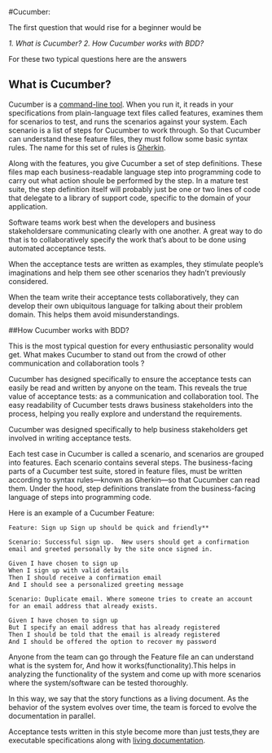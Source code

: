 #Cucumber:
 
 The first question that would rise for a beginner would be 
 
  *1. What is Cucumber?*
  *2. How Cucumber works with BDD?*
  
For these two typical questions here are the answers

## What is Cucumber?

Cucumber is a [command-line tool](https://en.wikipedia.org/wiki/Command-line_interface). When you run it, it reads in your specifications from plain-language text files called features, examines them for scenarios to test, and runs the scenarios against your system. Each scenario is a list of steps for Cucumber to work through. So that Cucumber can understand these feature files, they must follow some basic syntax rules. The name for this set of rules is [Gherkin](gherkin.md).
     
Along with the features, you give Cucumber a set of step definitions. These files map each business-readable language step into programming code to carry out what action shoule be performed by the step. In a mature test suite, the step definition itself will probably just be one or two lines of code that delegate to a library of support code, specific to the domain of your application.

Software teams work best when the developers and business stakeholdersare communicating clearly with one another. A great way to do that is to collaboratively specify the work that’s about to be done using automated acceptance tests.

When the acceptance tests are written as examples, they stimulate people’s imaginations and help them see other scenarios they hadn’t previously considered.

When the team write their acceptance tests collaboratively, they can develop their own ubiquitous language for talking about their problem domain. This helps them avoid misunderstandings.
    
##How Cucumber works with BDD?

This is the most typical question for every enthusiastic personality would get.
What makes Cucumber to stand out from the crowd of other communication and collaboration tools ?

Cucumber has designed specifically to ensure the acceptance tests can easily be read and written by anyone on the team. This reveals the true value of acceptance tests: as a communication and collaboration tool. The easy readability of Cucumber tests draws business stakeholders into the process, helping you really explore and understand the requirements.

Cucumber was designed specifically to help business stakeholders get involved in writing acceptance tests.

Each test case in Cucumber is called a scenario, and scenarios are grouped into features. Each scenario contains several steps.
The business-facing parts of a Cucumber test suite, stored in feature files, must be written according to syntax rules—known as Gherkin—so that Cucumber can read them.
Under the hood, step definitions translate from the business-facing language of steps into programming code.
   
Here is an example of a Cucumber Feature:
 
 ```gherkin 
Feature: Sign up Sign up should be quick and friendly**

Scenario: Successful sign up.  New users should get a confirmation email and greeted personally by the site once signed in.

Given I have chosen to sign up
When I sign up with valid details
Then I should receive a confirmation email
And I should see a personalized greeting message
```

```gherkin
Scenario: Duplicate email. Where someone tries to create an account for an email address that already exists.

Given I have chosen to sign up
But I specify an email address that has already registered
Then I should be told that the email is already registered
And I should be offered the option to recover my password

 ``` 
  
 Anyone from the team can go through the Feature file an can understand what is the system for, And how it works(functionality).This helps in analyzing the functionality of the system and come up with more scenarios where the system/software can be tested thoroughly.
      
In this way, we say that the story functions as a living document. As the behavior of the system evolves over time, the team is forced to evolve the documentation in parallel.
   
Acceptance tests written in this style become more than just tests,they are executable specifications along with [living documentation](living-documentation).
